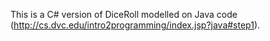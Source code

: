 This is a C# version of DiceRoll modelled on Java code (http://cs.dvc.edu/intro2programming/index.jsp?java#step1).
